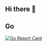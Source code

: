 ## Hi there 👋


## Go
[![Go Report Card](https://goreportcard.com/badge/github.com/username/repo)](https://goreportcard.com/report/github.com/username/repo)
